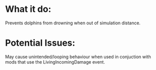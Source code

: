 What it do:
============
Prevents dolphins from drowning when out of simulation distance.

Potential Issues:
================
May cause unintended/looping behaviour when used in conjuction with mods that use the LivingIncomingDamage event.
